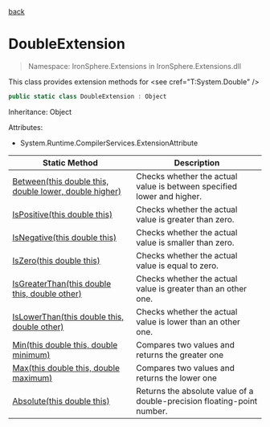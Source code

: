 ﻿[back](/IronSphere.Extensions/types)

# DoubleExtension

> Namespace: IronSphere.Extensions in  IronSphere.Extensions.dll

This class provides extension methods for &lt;see cref=&quot;T:System.Double&quot; /&gt;

```csharp
public static class DoubleExtension : Object
```
Inheritance: Object



Attributes:

* System.Runtime.CompilerServices.ExtensionAttribute



| Static Method | Description |
| --- | --- |
| [Between(this double this, double lower, double higher)](DoubleExtension_Between(Double,Double,Double)) | Checks whether the actual value is between specified lower and higher. |
| [IsPositive(this double this)](DoubleExtension_IsPositive(Double)) | Checks whether the actual value is greater than zero. |
| [IsNegative(this double this)](DoubleExtension_IsNegative(Double)) | Checks whether the actual value is smaller than zero. |
| [IsZero(this double this)](DoubleExtension_IsZero(Double)) | Checks whether the actual value is equal to zero. |
| [IsGreaterThan(this double this, double other)](DoubleExtension_IsGreaterThan(Double,Double)) | Checks whether the actual value is greater than an other one. |
| [IsLowerThan(this double this, double other)](DoubleExtension_IsLowerThan(Double,Double)) | Checks whether the actual value is lower than an other one. |
| [Min(this double this, double minimum)](DoubleExtension_Min(Double,Double)) | Compares two values and returns the greater one |
| [Max(this double this, double maximum)](DoubleExtension_Max(Double,Double)) | Compares two values and returns the lower one |
| [Absolute(this double this)](DoubleExtension_Absolute(Double)) | Returns the absolute value of a double-precision floating-point number. |
